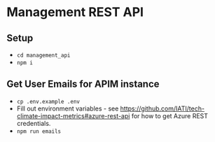 # Management REST API

## Setup

- `cd management_api`
- `npm i`

## Get User Emails for APIM instance

- `cp .env.example .env`
- Fill out environment variables - see https://github.com/IATI/tech-climate-impact-metrics#azure-rest-api for how to get Azure REST credentials.
- `npm run emails`
